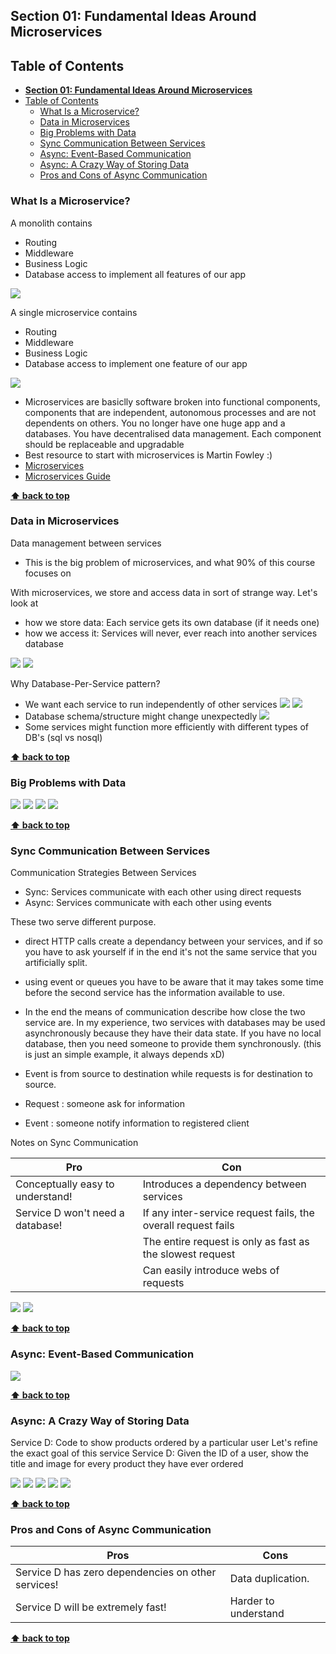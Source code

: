 ## **Section 01: Fundamental Ideas Around Microservices**

## Table of Contents
- [**Section 01: Fundamental Ideas Around Microservices**](#section-01-fundamental-ideas-around-microservices)
- [Table of Contents](#table-of-contents)
  - [What Is a Microservice?](#what-is-a-microservice)
  - [Data in Microservices](#data-in-microservices)
  - [Big Problems with Data](#big-problems-with-data)
  - [Sync Communication Between Services](#sync-communication-between-services)
  - [Async: Event-Based Communication](#async-event-based-communication)
  - [Async: A Crazy Way of Storing Data](#async-a-crazy-way-of-storing-data)
  - [Pros and Cons of Async Communication](#pros-and-cons-of-async-communication)

### What Is a Microservice?

A monolith contains

- Routing
- Middleware
- Business Logic
- Database access
to implement all features of our app

![](section-01/monolith-server.jpg)

A single microservice contains

- Routing
- Middleware
- Business Logic
- Database access
to implement one feature of our app

![](section-01/single-microservice.jpg)


- Microservices are basiclly software broken into functional components, components that are independent, autonomous processes and are not dependents on others. You no longer have one huge app and a databases. You have decentralised data management. Each component should be replaceable and upgradable
- Best resource to start with microservices is Martin Fowley :)
- [Microservices](https://martinfowler.com/articles/microservices.html)
- [Microservices Guide](https://martinfowler.com/microservices/)

**[⬆ back to top](#table-of-contents)**

### Data in Microservices

Data management between services

- This is the big problem of microservices, and what 90% of this course focuses on

With microservices, we store and access data in sort of strange way. Let's look at 

- how we store data: Each service gets its own database (if it needs one) 
- how we access it: Services will never, ever reach into another services database

![](section-01/store-data.jpg)
![](section-01/access-data.jpg)

Why Database-Per-Service pattern?

- We want each service to run independently of other services
![](section-01/common-database.jpg)
![](section-01/service-dependent.jpg)
- Database schema/structure might change unexpectedly
![](section-01/schema-change.jpg)
- Some services might function more efficiently with different types of DB's (sql vs nosql)

**[⬆ back to top](#table-of-contents)**

### Big Problems with Data

![](section-01/basic-ecommerce-app.jpg)
![](section-01/monolithic-server-example.jpg)
![](section-01/monolithic-server-addon.jpg)
![](section-01/microservices-addon.jpg)

**[⬆ back to top](#table-of-contents)**

### Sync Communication Between Services

Communication Strategies Between Services
- Sync: Services communicate with each other using direct requests
- Async: Services communicate with each other using events

These two serve different purpose.
- direct HTTP calls create a dependancy between your services, and if so you have to ask yourself if in the end it's not the same service that you artificially split.
- using event or queues you have to be aware that it may takes some time before the second service has the information available to use.
- In the end the means of communication describe how close the two service are. In my experience, two services with databases may be used asynchronously because they have their data state. If you have no local database, then you need someone to provide them synchronously. (this is just an simple example, it always depends xD)

- Event is from source to destination while requests is for destination to source.
- Request : someone ask for information
- Event : someone notify information to registered client

Notes on Sync Communication

| Pro                              | Con                                                           |
| -------------------------------- | ------------------------------------------------------------- |
| Conceptually easy to understand! | Introduces a dependency between services                      |
| Service D won't need a database! | If any inter-service request fails, the overall request fails |
|                                  | The entire request is only as fast as the slowest request     |
|                                  | Can easily introduce webs of requests                         |

![](section-01/sync-communication.jpg)
![](section-01/webs-of-requests.jpg)

**[⬆ back to top](#table-of-contents)**

### Async: Event-Based Communication

![](section-01/event-bus.jpg)

**[⬆ back to top](#table-of-contents)**

### Async: A Crazy Way of Storing Data

Service D: Code to show products ordered by a particular user
Let's refine the exact goal of this service
Service D: Given the ID of a user, show the title and image for every product they have ever ordered

![](section-01/service-d-db.jpg)
![](section-01/service-d-db-implement.jpg)
![](section-01/request-create-product.jpg)
![](section-01/request-signup.jpg)
![](section-01/request-order-product.jpg)

**[⬆ back to top](#table-of-contents)**

### Pros and Cons of Async Communication

| Pros                                               | Cons                 |
| -------------------------------------------------- | -------------------- |
| Service D has zero dependencies on other services! | Data duplication.    |
| Service D will be extremely fast!                  | Harder to understand |

**[⬆ back to top](#table-of-contents)**